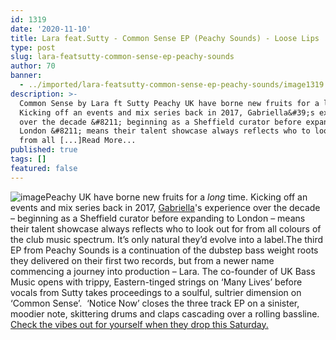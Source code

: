 ```yaml
---
id: 1319
date: '2020-11-10'
title: Lara feat.Sutty - Common Sense EP (Peachy Sounds) - Loose Lips
type: post
slug: lara-featsutty-common-sense-ep-peachy-sounds
author: 70
banner:
  - ../imported/lara-featsutty-common-sense-ep-peachy-sounds/image1319.jpeg
description: >-
  Common Sense by Lara ft Sutty Peachy UK have borne new fruits for a long time.
  Kicking off an events and mix series back in 2017, Gabriella&#39;s experience
  over the decade &#8211; beginning as a Sheffield curator before expanding to
  London &#8211; means their talent showcase always reflects who to look out for
  from all [...]Read More...
published: true
tags: []
featured: false
---
```

![image](../../imported/lara-featsutty-common-sense-ep-peachy-sounds/image1319.jpeg)Peachy UK have borne new fruits for a _long_ time. Kicking off an events and mix series back in 2017, [Gabriella](https://www.instagram.com/gabriella.djuk/)'s experience over the decade – beginning as a Sheffield curator before expanding to London – means their talent showcase always reflects who to look out for from all colours of the club music spectrum. It’s only natural they’d evolve into a label.The third EP from Peachy Sounds is a continuation of the dubstep bass weight roots they delivered on their first two records, but from a newer name commencing a journey into production – Lara. The co-founder of UK Bass Music opens with trippy, Eastern-tinged strings on ‘Many Lives’ before vocals from Sutty takes proceedings to a soulful, sultrier dimension on ‘Common Sense’.  ‘Notice Now’ closes the three track EP on a sinister, moodier note, skittering drums and claps cascading over a rolling bassline. [Check the vibes out for yourself when they drop this Saturday.](https://peachysounds.bandcamp.com/)